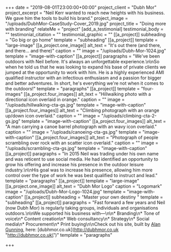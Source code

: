 +++
date = "2019-08-01T23:00:00+00:00"
project_client = "Dubh Mor"
project_excerpt = "Neil Kerr wanted to reach new heights with his business. We gave him the tools to build his brand."
project_image = "/uploads/DubhMor-CaseStudy-Cover_2019.jpg"
project_title = "Doing more with branding"
relateMe = "project"
[add_a_testimonial]
testimonial_body = ""
testimonial_citation = ""
testimonial_graphic = ""
[[a_project]]
subheading = "Go big or go home"
template = "subheading"
[[a_project]]
template = "large-image"
[[a_project.one_image]]
alt_text = "It's out there (and there, and there... and there)"
caption = ""
image = "/uploads/Dubh-Mor-1024.jpg"
template = "image-with-caption"
[[a_project]]
paragraphs = "We've been outdoors with Neil before. It's always an unforgettable experience.\n\nSo when he told us that he was looking to expand his base of private clients we jumped at the opportunity to work with him. He is a highly experienced AMI qualified instructor with an infectious enthusiasm and a passion for bigger and better adventures. In short, he's everything we're not when it comes to the outdoors!"
template = "paragraphs"
[[a_project]]
template = "four-images"
[[a_project.four_images]]
alt_text = "Hillwalking photo with a directional icon overlaid in orange."
caption = ""
image = "/uploads/hillwalking-cta-gs.jpg"
template = "image-with-caption"
[[a_project.four_images]]
alt_text = "Climbing photograph with an orange up/down icon overlaid."
caption = ""
image = "/uploads/climbing-cta-2-gs.jpg"
template = "image-with-caption"
[[a_project.four_images]]
alt_text = "A man carrying a canoe barrel photograph with an wavy icon overlaid."
caption = ""
image = "/uploads/canoeing-cta-gs.jpg"
template = "image-with-caption"
[[a_project.four_images]]
alt_text = "Photograph of people scrambling over rock with an scatter icon overlaid."
caption = ""
image = "/uploads/scrambling-cta-gs.jpg"
template = "image-with-caption"
[[a_project]]
paragraphs = "In 2015 Neil was trading under his own name and was reticent to use social media. He had identified an opportunity to grow his offering and increase his presence in the outdoor leisure industry.\n\nHis goal was to increase his presence, allowing him more control over the type of work he was best qualified to instruct and lead."
template = "paragraphs"
[[a_project]]
template = "large-image"
[[a_project.one_image]]
alt_text = "Dubh Mor Logo"
caption = "Logomark"
image = "/uploads/Dubh-Mor-Logo-1024.jpg"
template = "image-with-caption"
[[a_project]]
subheading = "Master your own destiny "
template = "subheading"
[[a_project]]
paragraphs = "Fast forward a few years and Neil (now Dubh Mor) is regularly taking groups, individuals and organisations outdoors.\n\nWe supported his business with—\n\n* Branding\n* Tone of voice\n* Content creation\n* Web consultancy\n* Strategy\n* Social media\n* Procurement\n* Print buying\n\nCheck out his site, built by [Alan Gunning](https://www.linkedin.com/in/algunning/), here: [dubhmor.co.uk](http://dubhmor.co.uk \"http://dubhmor.co.uk\")"
template = "paragraphs"

+++
